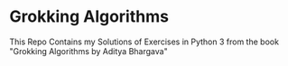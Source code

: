 # Grokking Algorithms

This Repo Contains my Solutions of Exercises in Python 3 from the book "Grokking Algorithms by Aditya Bhargava"
